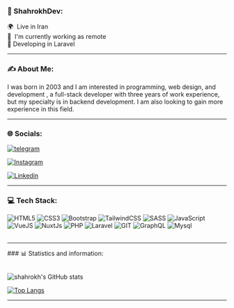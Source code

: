### 💫 ShahrokhDev:
🌍  Live in Iran<br>
🚀  I'm currently working as remote<br>
👊  Developing in Laravel
<hr />

### ✍️  About Me:
I was born in 2003 and  I am interested in programming, web design, and development , a full-stack developer with three years of work experience, but my specialty is in backend development. I am also looking to gain more experience in this field.
   

<hr />


### 🌐 Socials:

<div class="display:flex">
   
[![telegram](https://img.shields.io/badge/Telegram-2CA5E0?style=for-the-badge&logo=telegram&logoColor=white)](https://t.me/shahrokhdev) 

[![Instagram](https://img.shields.io/badge/Instagram-E4405F?style=for-the-badge&logo=instagram&logoColor=white)](https://www.instagram.com/shahrokh_gh_82/) 

[![Linkedin](https://img.shields.io/badge/LinkedIn-0077B5?style=for-the-badge&logo=linkedin&logoColor=white)](https://www.linkedin.com/in/shahrokh-ghorbani-89a924210/) 

</div>

<hr />

### 💻 Tech Stack:
 ![HTML5](https://img.shields.io/badge/html5-%23E34F26.svg?style=for-the-badge&logo=html5&logoColor=white)  ![CSS3](https://img.shields.io/badge/css3-%231572B6.svg?style=for-the-badge&logo=css3&logoColor=white)  ![Bootstrap](https://img.shields.io/badge/bootstrap-%238511FA.svg?style=for-the-badge&logo=bootstrap&logoColor=white) ![TailwindCSS](https://img.shields.io/badge/tailwindcss-%2338B2AC.svg?style=for-the-badge&logo=tailwind-css&logoColor=white)  ![SASS](https://img.shields.io/badge/SASS-hotpink.svg?style=for-the-badge&logo=SASS&logoColor=white)  ![JavaScript](https://img.shields.io/badge/javascript-%23323330.svg?style=for-the-badge&logo=javascript&logoColor=%23F7DF1E) ![VueJS](https://img.shields.io/badge/Vue%20js-35495E?style=for-the-badge&logo=vuedotjs&logoColor=4FC08D) ![NuxtJs](https://img.shields.io/badge/nuxt%20js-00C58E?style=for-the-badge&logo=nuxtdotjs&logoColor=white) ![PHP](https://img.shields.io/badge/PHP-777BB4?style=for-the-badge&logo=php&logoColor=white)  ![Laravel](https://img.shields.io/badge/Laravel-FF2D20?style=for-the-badge&logo=laravel&logoColor=white)   ![GIT](https://img.shields.io/badge/Git-fc6d26?style=for-the-badge&logo=git&logoColor=white) 
![GraphQL](https://img.shields.io/badge/-GraphQL-E10098?style=for-the-badge&logo=graphql&logoColor=white)
![Mysql](https://img.shields.io/badge/MySQL-005C84?style=for-the-badge&logo=mysql&logoColor=white)
<br> 
<br>
<hr />
### 📊 Statistics and information:
<br><br>

![shahrokh's GitHub stats](https://github-readme-stats.vercel.app/api?username=shahrokhdev&show_icons=true&theme=tokyonight)

[![Top Langs](https://github-readme-stats.vercel.app/api/top-langs/?username=shahrokhdev&layout=donut)](https://github.com/anuraghazra/github-readme-stats)



<hr />

